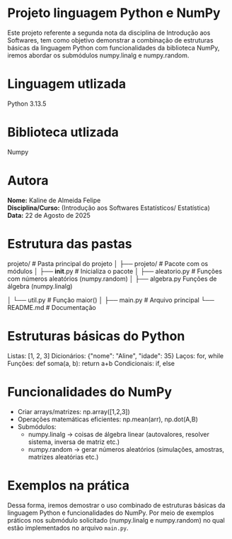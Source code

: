 # Projeto linguagem Python e NumPy

Este projeto referente a segunda nota da disciplina de Introdução aos Softwares, tem como objetivo demonstrar a combinação de estruturas básicas da linguagem Python com funcionalidades da biblioteca NumPy, iremos abordar os submódulos numpy.linalg e numpy.random.

# Linguagem utlizada
Python 3.13.5

# Biblioteca utlizada 
Numpy

# Autora  
**Nome:** Kaline de Almeida Felipe  
**Disciplina/Curso:** (Introdução aos Softwares Estatísticos/ Estatística)  
**Data:** 22 de Agosto de 2025 

# Estrutura das pastas

projeto/                # Pasta principal do projeto
│
├── projeto/            # Pacote com os módulos
│   ├── __init__.py     # Inicializa o pacote
│   ├── aleatorio.py    # Funções com números aleatórios (numpy.random)
│   ├── algebra.py      Funções de álgebra (numpy.linalg)

│   └── util.py         # Função maior()
│
├── main.py             # Arquivo principal
└── README.md           # Documentação


# Estruturas básicas do Python

Listas: [1, 2, 3]
Dicionários: {"nome": "Aline", "idade": 35}
Laços: for, while
Funções: def soma(a, b): return a+b
Condicionais: if, else

# Funcionalidades do NumPy

- Criar arrays/matrizes: np.array([1,2,3])
- Operações matemáticas eficientes: np.mean(arr), np.dot(A,B)
- Submódulos:
  - numpy.linalg → coisas de álgebra linear (autovalores, resolver sistema, inversa de matriz etc.)
  - numpy.random → gerar números aleatórios (simulações, amostras, matrizes aleatórias etc.)

# Exemplos na prática

Dessa forma, iremos demostrar o uso combinado de estruturas básicas da linguagem Python e funcionalidades do NumPy. Por meio de exemplos práticos nos submódulo solicitado (numpy.linalg e numpy.random) no qual estão implementados no arquivo `main.py`.